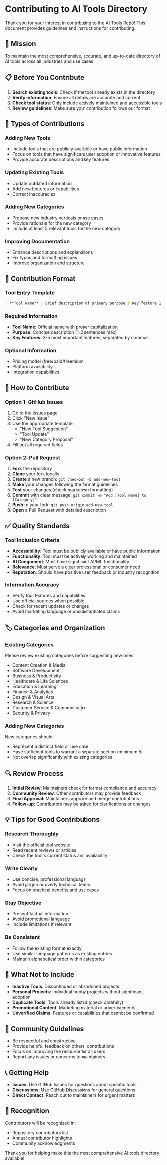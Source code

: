 # Contributing to AI Tools Directory

Thank you for your interest in contributing to the AI Tools Repo! This document provides guidelines and instructions for contributing.

## 🎯 Mission

To maintain the most comprehensive, accurate, and up-to-date directory of AI tools across all industries and use cases.

## 📋 Before You Contribute

1. **Search existing tools**: Check if the tool already exists in the directory
2. **Verify information**: Ensure all details are accurate and current
3. **Check tool status**: Only include actively maintained and accessible tools
4. **Review guidelines**: Make sure your contribution follows our format

## 🔧 Types of Contributions

### Adding New Tools
- Include tools that are publicly available or have public information
- Focus on tools that have significant user adoption or innovative features
- Provide accurate descriptions and key features

### Updating Existing Tools
- Update outdated information
- Add new features or capabilities
- Correct inaccuracies

### Adding New Categories
- Propose new industry verticals or use cases
- Provide rationale for the new category
- Include at least 5 relevant tools for the new category

### Improving Documentation
- Enhance descriptions and explanations
- Fix typos and formatting issues
- Improve organization and structure

## 📝 Contribution Format

### Tool Entry Template
```markdown
| **Tool Name** | Brief description of primary purpose | Key feature 1, Key feature 2, Key feature 3 |
```

### Required Information
- **Tool Name**: Official name with proper capitalization
- **Purpose**: Concise description (1-2 sentences max)
- **Key Features**: 3-5 most important features, separated by commas

### Optional Information
- Pricing model (free/paid/freemium)
- Platform availability
- Integration capabilities

## 🚀 How to Contribute

### Option 1: GitHub Issues
1. Go to the [Issues page](https://github.com/username/ai-tools-directory/issues)
2. Click "New Issue"
3. Use the appropriate template:
   - "New Tool Suggestion"
   - "Tool Update"
   - "New Category Proposal"
4. Fill out all required fields

### Option 2: Pull Request
1. **Fork** the repository
2. **Clone** your fork locally
3. **Create** a new branch: `git checkout -b add-new-tool`
4. **Make** your changes following the format guidelines
5. **Test** your changes (check markdown formatting)
6. **Commit** with clear message: `git commit -m "Add [Tool Name] to [Category]"`
7. **Push** to your fork: `git push origin add-new-tool`
8. **Open** a Pull Request with detailed description

## ✅ Quality Standards

### Tool Inclusion Criteria
- **Accessibility**: Tool must be publicly available or have public information
- **Functionality**: Tool must be actively working and maintained
- **AI Component**: Must have significant AI/ML functionality
- **Relevance**: Must serve a clear professional or consumer need
- **Reputation**: Should have positive user feedback or industry recognition

### Information Accuracy
- Verify tool features and capabilities
- Use official sources when possible
- Check for recent updates or changes
- Avoid marketing language or unsubstantiated claims

## 🏷️ Categories and Organization

### Existing Categories
Please review existing categories before suggesting new ones:
- Content Creation & Media
- Software Development
- Business & Productivity
- Healthcare & Life Sciences
- Education & Learning
- Finance & Analytics
- Design & Visual Arts
- Research & Science
- Customer Service & Communication
- Security & Privacy

### Adding New Categories
New categories should:
- Represent a distinct field or use case
- Have sufficient tools to warrant a separate section (minimum 5)
- Not overlap significantly with existing categories

## 🔍 Review Process

1. **Initial Review**: Maintainers check for format compliance and accuracy
2. **Community Review**: Other contributors may provide feedback
3. **Final Approval**: Maintainers approve and merge contributions
4. **Follow-up**: Contributors may be asked for clarifications or changes

## 💡 Tips for Good Contributions

### Research Thoroughly
- Visit the official tool website
- Read recent reviews or articles
- Check the tool's current status and availability

### Write Clearly
- Use concise, professional language
- Avoid jargon or overly technical terms
- Focus on practical benefits and use cases

### Stay Objective
- Present factual information
- Avoid promotional language
- Include limitations if relevant

### Be Consistent
- Follow the existing format exactly
- Use similar language patterns as existing entries
- Maintain alphabetical order within categories

## 🚫 What Not to Include

- **Inactive Tools**: Discontinued or abandoned projects
- **Personal Projects**: Individual hobby projects without significant adoption
- **Duplicate Tools**: Tools already listed (check carefully)
- **Promotional Content**: Marketing material or advertisements
- **Unverified Claims**: Features or capabilities that cannot be confirmed

## 🤝 Community Guidelines

- Be respectful and constructive
- Provide helpful feedback on others' contributions
- Focus on improving the resource for all users
- Report any issues or concerns to maintainers

## 📞 Getting Help

- **Issues**: Use GitHub Issues for questions about specific tools
- **Discussions**: Use GitHub Discussions for general questions
- **Direct Contact**: Reach out to maintainers for urgent matters

## 🎉 Recognition

Contributors will be recognized in:
- Repository contributors list
- Annual contributor highlights
- Community acknowledgments

Thank you for helping make this the most comprehensive AI tools directory available!
